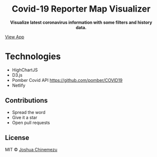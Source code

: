 <h1 align="center">
  	 Covid-19 Reporter Map Visualizer
</h1>

<p align="center">
  <b>Visualize latest coronavirus information with some filters and history data.</b></br>

<a target="_blank" href="https://covid19-reporter.netlify.app/">View App</a>
</br>

# Technologies

- HighChartJS
- D3.js
- Pomber Covid API https://github.com/pomber/COVID19
- Netlify

## Contributions

- Spread the word
- Give it a star
- Open pull requests

## License

MIT © [Joshua Chinemezu](https://github.com/joshuachinemezu)
